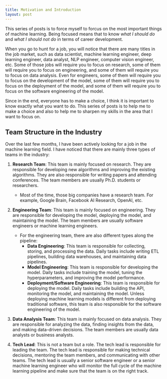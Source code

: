 ```yaml
---
title: Motivation and Introduction
layout: post
---
```


<span class="firstcharacter">T</span>his series of posts is to force myself to forcus on the most important things of machine learning. Being focused means that to know _what I should do_ and _what I should not do_ in terms of career development.

When you go to hunt for a job, you will notice that there are many titles in the job market, such as data scientist, machine learning engineer, deep learning engineer, data analyst, NLP engineer, computer vision engineer, etc. Some of those jobs will require you to focus on research, some of them will require you to focus on engineering, and some of them will require you to focus on data analysis. Even for engineers, some of them will require you to focus on the development of the model, some of them will require you to focus on the deployment of the model, and some of them will require you to focus on the software engineering of the model.


Since in the end, everyone has to make a choice, I think it is important to know exactly what you want to do. This series of posts is to help me to make a choice and also to help me to sharpen my skills in the area that I want to focus on.


## Team Structure in the Industry

Over the last few months, I have been actively looking for a job in the machine learning field. I have noticed that there are mainly three types of teams in the industry:

1. **Research Team**: This team is mainly focused on research. They are responsible for developing new algorithms and improving the existing algorithms. They are also responsible for writing papers and attending conferences. The team members are usually Ph.D. students or researchers.
    - Most of the time, those big companies have a research team. For example, Google Brain, Facebook AI Research, OpenAI, etc.
2. **Engineering Team**: This team is mainly focused on engineering. They are responsible for developing the model, deploying the model, and maintaining the model. The team members are usually software engineers or machine learning engineers.
    - For the engineering team, there are also different types along the pipeline:
        - **Data Engineering**: This team is responsible for collecting, storing, and processing the data. Daily tasks include writing ETL pipelines, building data warehouses, and maintaining data pipelines.
        - **Model Engineering**: This team is responsible for developing the model. Daily tasks include training the model, tuning the hyperparameters, and improving the model performance.
        - **Deployment/Software Engineering**: This team is responsible for deploying the model. Daily tasks include building the API, monitoring the model, and maintaining the model. Unless deploying machine learning models is different from deploying traditional software, this team is also responsible for the software engineering of the model.
3. **Data Analysis Team**: This team is mainly focused on data analysis. They are responsible for analyzing the data, finding insights from the data, and making data-driven decisions. The team members are usually data analysts or business analysts.

4. **Tech Lead**: This is not a team but a role. The tech lead is responsible for leading the team. The tech lead is responsible for making technical decisions, mentoring the team members, and communicating with other teams. The tech lead is usually a senior software engineer or a senior machine learning engineer who will <span class="emphasis">monitor</span> the full cycle of the machine learning pipeline and make sure that the team is on the right track.
  